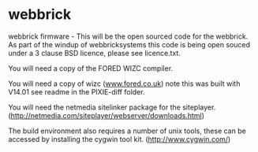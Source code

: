 webbrick
========

webbrick firmware - This will be the open sourced code for the webbrick. As part of the windup of
webbricksystems this code is being open souced under a 3 clause BSD licence, please see licence.txt.

You will need a copy of the FORED WIZC compiler.

You will need a copy of wizc (www.fored.co.uk) note this was built with V14.01 see readme in the PIXIE-diff folder.

You will need the netmedia sitelinker package for the siteplayer.
(http://netmedia.com/siteplayer/webserver/downloads.html)

The build environment also requires a number of unix tools, these can be accessed by installing the cygwin tool kit.
(http://www.cygwin.com/)

